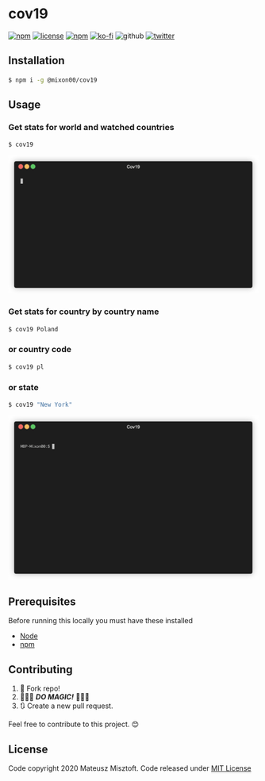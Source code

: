 # cov19

[![npm](https://img.shields.io/npm/v/@mixon/cov19.svg)][npm-link]
[![license](https://img.shields.io/github/license/mixon00/cov19-cli.svg)][mit-license]
[![npm](https://img.shields.io/npm/dm/@mixon00/cov19.svg)][npm-link]
[![ko-fi](https://img.shields.io/badge/Buy_me_a-coffee-F16061.svg)][kofi-donation]
![github](https://img.shields.io/github/stars/mixon00/cov19-cli.svg?style=social)
[![twitter](https://img.shields.io/twitter/follow/mixon00.svg?&style=social)][twitter-url]

## Installation

```sh
$ npm i -g @mixon00/cov19
```

## Usage

### Get stats for world and watched countries

```sh
$ cov19
```

<p align="center">
 <img src="https://raw.githubusercontent.com/mixon00/cov19-cli/master/docs/render1592273488790.gif">
</p>

### Get stats for country by country name

```sh
$ cov19 Poland
```

### or country code

```sh
$ cov19 pl
```

### or state

```sh
$ cov19 "New York"
```

<p align="center">
 <img src="https://raw.githubusercontent.com/mixon00/cov19-cli/master/docs/render1592406947334.gif">
</p>

## Prerequisites

Before running this locally you must have these installed

- [Node](https://nodejs.org/)
- [npm](https://www.npmjs.com/)

## Contributing

1. 🍴 Fork repo!
2. 🌈🌈🌈 **_DO MAGIC!_** 🌈🌈🌈
3. 🔃 Create a new pull request.

Feel free to contribute to this project. 😊

## License

Code copyright 2020 Mateusz Misztoft. Code released under [MIT License][mit-license]

[mit-license]: https://github.com/mixon00/cov19-cli/blob/master/LICENSE
[npm-link]: https://www.npmjs.com/package/@mixon00/cov19
[twitter-url]: https://twitter.com/mixon00
[kofi-donation]: https://ko-fi.com/Y8Y6NZPR
